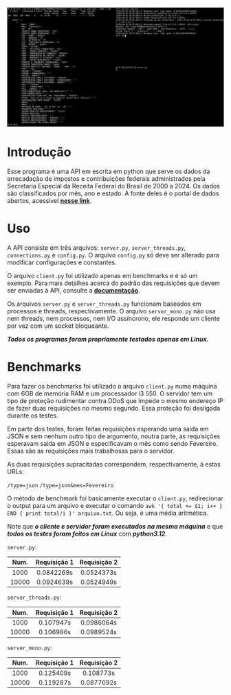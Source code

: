 ![server running](./server_running.png)

# Introdução  

Esse programa é uma API em escrita em python que serve os dados da arrecadação de impostos e contribuições federais administrados pela Secretaria Especial da Receita Federal do Brasil de 2000 a 2024. Os dados são classificados por mês, ano e estado. A fonte deles é o portal de dados abertos, acessivel **[nesse link](https://dados.gov.br/dados/conjuntos-dados/resultado-da-arrecadacao)**.

# Uso

A API consiste em três arquivos: `server.py`, `server_threads.py`, `connections.py` e `config.py`. O arquivo `config.py` só deve ser alterado para modificar configurações e constantes.

O arquivo `client.py` foi utilizado apenas em benchmarks e é só um exemplo. Para mais detalhes acerca do padrão das requisições que devem ser enviadas à API, consulte a **[documentação](https://arrecadacaoapi.netlify.app)**.

Os arquivos `server.py` e `server_threads.py` funcionam baseados em processos e threads, respectivamente. O arquivo `server_mono.py` não usa nem threads, nem processos, nem I/O assíncrono, ele responde um cliente por vez com um socket bloqueante.

***Todos os programas foram propriamente testados apenas em Linux.***

# Benchmarks

Para fazer os benchmarks foi utilizado o arquivo `client.py` numa máquina com 6GB de memória RAM e um processador i3 550. O servidor tem um tipo de proteção rudimentar contra DDoS que impede o mesmo endereço IP de fazer duas requisições no mesmo segundo. Essa proteção foi desligada durante os testes.

Em parte dos testes, foram feitas requisições esperando uma saída em JSON e sem nenhum outro tipo de argumento, noutra parte, as requisições esperavam saída em JSON e especificavam o mês como sendo Fevereiro. Essas são as requisições mais trabalhosas para o servidor.

As duas requisições supracitadas correspondem, respectivamente, à estas URLs:

`/type=json`
`/type=json&mes=Fevereiro`

O método de benchmark foi basicamente executar o `client.py`, redirecionar o output para um arquivo e executar o comando `awk '{ total += $1; i++ } END { print total/i }' arquivo.txt`. Ou seja, é uma média aritmética.

Note que ***o cliente e servidor foram executados na mesma máquina*** e que ***todos os testes foram feitos em Linux*** com ***python3.12***.

`server.py`:

| Num. | Requisição 1 | Requisição 2 | 
|:----:|:------------:|:------------:|
| 1000 | 0.0842269s | 0.0524373s |
| 10000 | 0.0924639s | 0.0524949s |

`server_threads.py`:

| Num. | Requisição 1 | Requisição 2 |
|:----:|:------------:|:------------:|
| 1000 | 0.107947s | 0.0986064s |
| 10000 | 0.106986s | 0.0989524s |


`server_mono.py`:

| Num. | Requisição 1 | Requisição 2 |
|:----:|:------------:|:------------:|
| 1000 | 0.125409s | 0.108773s |
| 10000 | 0.119287s | 0.0877092s |
